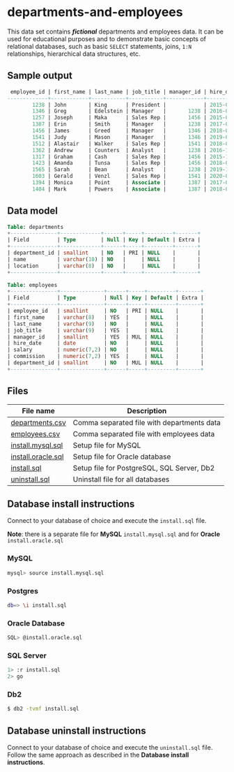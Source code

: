 # departments-and-employees

This data set contains ***fictional*** departments and employees data. It can be used for educational purposes and to demonstrate basic concepts of relational databases, such as basic `SELECT` statements, joins, `1:N` relationships, hierarchical data structures, etc.

## Sample output

```sql
 employee_id | first_name | last_name | job_title | manager_id | hire_date  |  salary  | commission | department_id
-------------+------------+-----------+-----------+------------+------------+----------+------------+---------------
        1238 | John       | King      | President |            | 2015-05-14 | 10000.00 |            |             1
        1346 | Greg       | Edelstein | Manager   |       1238 | 2016-06-17 |  8000.00 |            |             2
        1257 | Joseph     | Maka      | Sales Rep |       1456 | 2015-05-20 |  6000.00 |    1000.00 |             2
        1387 | Erin       | Smith     | Manager   |       1238 | 2017-02-04 |  6000.00 |            |             3
        1456 | James      | Greed     | Manager   |       1346 | 2018-03-12 |  5000.00 |            |             2
        1541 | Judy       | Mason     | Manager   |       1346 | 2019-05-23 |  4450.00 |            |             2
        1512 | Alastair   | Walker    | Sales Rep |       1541 | 2018-07-24 |  3000.00 |     750.00 |             2
        1362 | Andrew     | Counters  | Analyst   |       1238 | 2016-11-03 |  3000.00 |            |             4
        1317 | Graham     | Cash      | Sales Rep |       1456 | 2015-12-08 |  3000.00 |    1500.00 |             2
        1423 | Amanda     | Tunsa     | Sales Rep |       1456 | 2018-02-12 |  3000.00 |    1000.00 |             2
        1565 | Sarah      | Bean      | Analyst   |       1238 | 2019-10-22 |  2000.00 |            |             4
        1603 | Gerald     | Venzl     | Sales Rep |       1541 | 2020-04-02 |  2000.00 |     500.00 |             2
        1394 | Monica     | Point     | Associate |       1387 | 2017-05-13 |  1200.00 |            |             3
        1404 | Mark       | Powers    | Associate |       1387 | 2018-01-14 |  1000.00 |            |             3
```

## Data model

```sql
Table: departments
+---------------+-------------+------+-----+---------+-------+
| Field         | Type        | Null | Key | Default | Extra |
+---------------+-------------+------+-----+---------+-------+
| department_id | smallint    | NO   | PRI | NULL    |       |
| name          | varchar(10) | NO   |     | NULL    |       |
| location      | varchar(8)  | NO   |     | NULL    |       |
+---------------+-------------+------+-----+---------+-------+
```
```sql
Table: employees
+---------------+--------------+------+-----+---------+-------+
| Field         | Type         | Null | Key | Default | Extra |
+---------------+--------------+------+-----+---------+-------+
| employee_id   | smallint     | NO   | PRI | NULL    |       |
| first_name    | varchar(8)   | YES  |     | NULL    |       |
| last_name     | varchar(9)   | NO   |     | NULL    |       |
| job_title     | varchar(9)   | YES  |     | NULL    |       |
| manager_id    | smallint     | YES  | MUL | NULL    |       |
| hire_date     | date         | NO   |     | NULL    |       |
| salary        | numeric(7,2) | NO   |     | NULL    |       |
| commission    | numeric(7,2) | YES  |     | NULL    |       |
| department_id | smallint     | NO   | MUL | NULL    |       |
+---------------+--------------+------+-----+---------+-------+
```

## Files
| File name | Description |
| --------- | ------------|
| [departments.csv](departments.csv) | Comma separated file with departments data |
| [employees.csv](employees.csv) | Comma separated file with employees data |
| [install.mysql.sql](install.mysql.sql) | Setup file for MySQL |
| [install.oracle.sql](install.oracle.sql) | Setup file for Oracle database |
| [install.sql](install.sql) | Setup file for PostgreSQL, SQL Server, Db2 |
| [uninstall.sql](uninstall.sql) | Uninstall file for all databases |

## Database install instructions

Connect to your database of choice and execute the `install.sql` file.  

**Note**: there is a separate file for **MySQL** `install.mysql.sql` and for **Oracle** `install.oracle.sql`

### MySQL
```bash
mysql> source install.mysql.sql
```

### Postgres
```bash
db=> \i install.sql
```

### Oracle Database
```bash
SQL> @install.oracle.sql
```

### SQL Server
```bash
1> :r install.sql
2> go
```

### Db2
```bash
$ db2 -tvmf install.sql
```

## Database uninstall instructions

Connect to your database of choice and execute the `uninstall.sql` file. Follow the same approach as described in the **Database install instructions**.